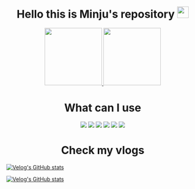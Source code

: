 
<div align="center">
    <h1> Hello this is Minju's repository <img width=30px src = "https://user-images.githubusercontent.com/77158595/144869536-29c92342-a4da-4f7d-b722-2e136af91e41.gif"/></h1>
    <a href="https://github.com/deli-ght">
  <img height="150em" src="https://github-readme-stats-eight-theta.vercel.app/api?username=deli-ght&show_icons=true&theme=graywhite &include_all_commits=true&count_private=true"/>
        <img height="150em" src="https://github-readme-stats-eight-theta.vercel.app/api/top-langs/?username=deli-ght&layout=compact&langs_count=8&theme=graywhite"/>
    </a>
</div>

<div align="center">
    <h1>What can I use</h1>
    <img src="https://img.shields.io/badge/-HTML-blue"/>
    <img src="https://img.shields.io/badge/-CSS-red"/>
    <img src="https://img.shields.io/badge/-Javascript-green"/>
    <img src="https://img.shields.io/badge/-Node.js-inactive"/>
    <img src="https://img.shields.io/badge/-React.js-yellow"/>
    <img src="https://img.shields.io/badge/-Next.js-ff96b4"/>
</div>

<div align="center">
    <h1>Check my vlogs</h1> 
</div>

[![Velog's GitHub stats](https://velog-readme-stats.vercel.app/api/badge?name=deli-ght)](https://velog.io/@deli-ght) 

[![Velog's GitHub stats](https://velog-readme-stats.vercel.app/api?name=deli-ght)](https://velog.io/@deli-ght)
